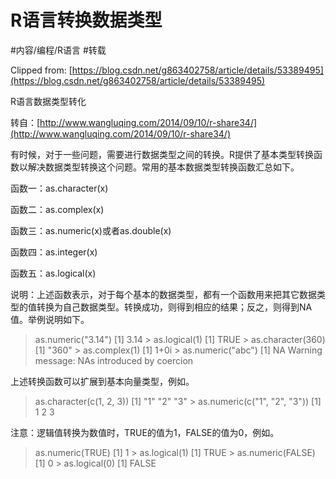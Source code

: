 # R语言转换数据类型


#内容/编程/R语言 
#转载 
   

Clipped from: [https://blog.csdn.net/g863402758/article/details/53389495](https://blog.csdn.net/g863402758/article/details/53389495)

R语言数据类型转化

转自：[http://www.wangluqing.com/2014/09/10/r-share34/](http://www.wangluqing.com/2014/09/10/r-share34/)

有时候，对于一些问题，需要进行数据类型之间的转换。R提供了基本类型转换函数以解决数据类型转换这个问题。常用的基本数据类型转换函数汇总如下。

函数一：as.character(x)

函数二：as.complex(x)

函数三：as.numeric(x)或者as.double(x)

函数四：as.integer(x)

函数五：as.logical(x)

说明：上述函数表示，对于每个基本的数据类型，都有一个函数用来把其它数据类型的值转换为自己数据类型。转换成功，则得到相应的结果；反之，则得到NA值。举例说明如下。

> as.numeric("3.14") [1] 3.14 > as.logical(1) [1] TRUE > as.character(360) [1] "360" > as.complex(1) [1] 1+0i > as.numeric("abc") [1] NA Warning message: NAs introduced by coercion

上述转换函数可以扩展到基本向量类型，例如。

> as.character(c(1, 2, 3)) [1] "1" "2" "3" > as.numeric(c("1", "2", "3")) [1] 1 2 3

注意：逻辑值转换为数值时，TRUE的值为1，FALSE的值为0，例如。

> as.numeric(TRUE) [1] 1 > as.logical(1) [1] TRUE > as.numeric(FALSE) [1] 0 > as.logical(0) [1] FALSE
